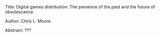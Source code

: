 Title: Digital games distribution: The presence of the past and the future of obsolescence

Author: Chris L. Moore

Abstract: ???